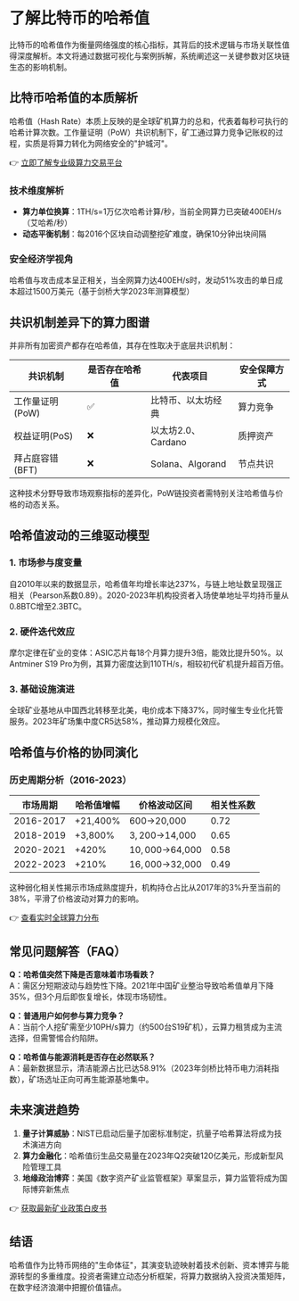# 了解比特币的哈希值

比特币的哈希值作为衡量网络强度的核心指标，其背后的技术逻辑与市场关联性值得深度解析。本文将通过数据可视化与案例拆解，系统阐述这一关键参数对区块链生态的影响机制。

## 比特币哈希值的本质解析

哈希值（Hash Rate）本质上反映的是全球矿机算力的总和，代表着每秒可执行的哈希计算次数。工作量证明（PoW）共识机制下，矿工通过算力竞争记账权的过程，实质是将算力转化为网络安全的"护城河"。

👉 [立即了解专业级算力交易平台](https://bit.ly/okx_welcome)

### 技术维度解析
- **算力单位换算**：1TH/s=1万亿次哈希计算/秒，当前全网算力已突破400EH/s（艾哈希/秒）
- **动态平衡机制**：每2016个区块自动调整挖矿难度，确保10分钟出块间隔

### 安全经济学视角
哈希值与攻击成本呈正相关，当全网算力达400EH/s时，发动51%攻击的单日成本超过1500万美元（基于剑桥大学2023年测算模型）

## 共识机制差异下的算力图谱

并非所有加密资产都存在哈希值，其存在性取决于底层共识机制：

| 共识机制 | 是否存在哈希值 | 代表项目 | 安全保障方式 |
|---------|----------------|----------|--------------|
| 工作量证明(PoW) | ✅ | 比特币、以太坊经典 | 算力竞争 |
| 权益证明(PoS) | ❌ | 以太坊2.0、Cardano | 质押资产 |
| 拜占庭容错(BFT) | ❌ | Solana、Algorand | 节点共识 |

这种技术分野导致市场观察指标的差异化，PoW链投资者需特别关注哈希值与价格的动态关系。

## 哈希值波动的三维驱动模型

### 1. 市场参与度变量
自2010年以来的数据显示，哈希值年均增长率达237%，与链上地址数呈现强正相关（Pearson系数0.89）。2020-2023年机构投资者入场使单地址平均持币量从0.8BTC增至2.3BTC。

### 2. 硬件迭代效应
摩尔定律在矿业的变体：ASIC芯片每18个月算力提升3倍，能效比提升50%。以Antminer S19 Pro为例，其算力密度达到110TH/s，相较初代矿机提升超百万倍。

### 3. 基础设施演进
全球矿业基地从中国西北转移至北美，电价成本下降37%，同时催生专业化托管服务。2023年矿场集中度CR5达58%，推动算力规模化效应。

## 哈希值与价格的协同演化

### 历史周期分析（2016-2023）
| 市场周期 | 哈希值增幅 | 价格波动区间 | 相关性系数 |
|---------|------------|--------------|------------|
| 2016-2017 | +21,400% | $600→$20,000 | 0.72 |
| 2018-2019 | +3,800% | $3,200→$14,000 | 0.65 |
| 2020-2021 | +420% | $10,000→$64,000 | 0.58 |
| 2022-2023 | +210% | $16,000→$32,000 | 0.49 |

这种弱化相关性揭示市场成熟度提升，机构持仓占比从2017年的3%升至当前的38%，平滑了价格波动对算力的影响。

👉 [查看实时全球算力分布](https://bit.ly/okx_welcome)

## 常见问题解答（FAQ）

**Q：哈希值突然下降是否意味着市场看跌？**  
A：需区分短期波动与趋势性下降。2021年中国矿业整治导致哈希值单月下降35%，但3个月后即恢复增长，体现市场韧性。

**Q：普通用户如何参与算力竞争？**  
A：当前个人挖矿需至少10PH/s算力（约500台S19矿机），云算力租赁成为主流选择，但需警惕合约陷阱。

**Q：哈希值与能源消耗是否存在必然联系？**  
A：最新数据显示，清洁能源占比已达58.91%（2023年剑桥比特币电力消耗指数），矿场选址正向可再生能源基地集中。

## 未来演进趋势

1. **量子计算威胁**：NIST已启动后量子加密标准制定，抗量子哈希算法将成为技术演进方向
2. **算力金融化**：哈希值衍生品交易量在2023年Q2突破120亿美元，形成新型风险管理工具
3. **地缘政治博弈**：美国《数字资产矿业监管框架》草案显示，算力监管将成为国际博弈新焦点

👉 [获取最新矿业政策白皮书](https://bit.ly/okx_welcome)

## 结语

哈希值作为比特币网络的"生命体征"，其演变轨迹映射着技术创新、资本博弈与能源转型的多重维度。投资者需建立动态分析框架，将算力数据纳入投资决策矩阵，在数字经济浪潮中把握价值锚点。